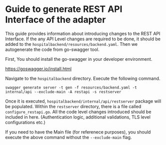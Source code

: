 # Guide to generate REST API Interface of the adapter

This guide provides information about introducing changes to the REST API Interface. If the any API Level changes are required to be done, it should be added to the `hospitalbackend/resources/backend.yaml`. Then we autogenerate the code from go-swagger tool.

First, You should install the go-swagger in your developer environment.

https://goswagger.io/install.html

Navigate to the `hospitalbackend` directory. Execute the following command. 

```
swagger generate server -t gen -f resources/backend.yaml -t internal/api --exclude-main -A restapi -s restserver
```

Once it is executed, `hospitalbackend/internal/api/restserver` package will be populated. Within the `restserver` directory, there is a file called `configure_restapi.go`. All the code level changes introduced should be included in here. (Authentication logic, additional validations, TLS level configurations etc.)

If you need to have the Main file (for referenece purposes), you should execute the above command without the `--exclude-main` flag.
